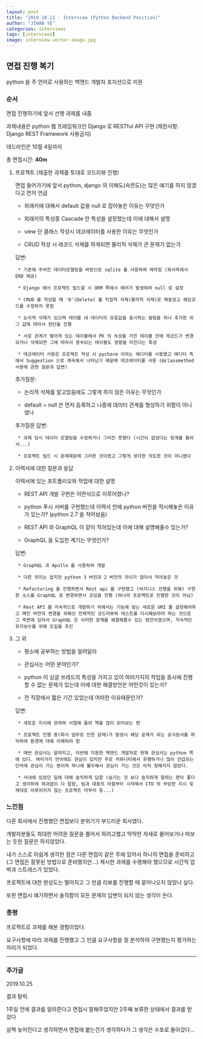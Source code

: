 ```yaml
---
layout: post
title: "2019.10.11 - Interview (Python Backend Position)"
author: "JIWAN YE"
categories: interviews
tags: [interviews]
image: interview-vector-image.jpg
---
```


## 면접 진행 복기

python 을 주 언어로 사용하는 백엔드 개발자 포지션으로 지원

### 순서

면접 진행하기에 앞서 선행 과제를 내줌

과제내용은 python 웹 프레임워크인 Django 로 RESTful API 구현 (제한사항: Django REST Framework 사용금지)

데드라인은 10월 4일까지

총 면접시간: **40m**

1. 프로젝트 (제출한 과제를 토대로 코드리뷰 진행)

    면접 들어가기에 앞서 python, django 의 이해도(숙련도)는 많은 얘기를 하지 않겠다고 먼저 언급

    * 외래키에 대해서 default 값을 null 로 잡아놓은 이유는 무엇인가

    * 외래키의 특성중 Cascade 란 특성을 설정했는데 이에 대해서 설명

    * view 단 클래스 작성시 데코레이터를 사용한 이유는 무엇인가

    * CRUD 작성 시 레코드 삭제를 하게되면 물리적 삭제가 큰 문제가 없는가

    답변:

        * 기존에 주어진 데이터모델링을 바탕으로 sqlite 를 사용하여 제작함 (회사측에서 ERD 제공)

        * Django 에서 프로젝트 빌드할 시 ORM 쪽에서 에러가 발생하여 null 로 설정

        * CRUD 를 작성할 때 'D'(Delete) 를 직접적 삭제(물리적 삭제)로 짜놓았고 해당코드를 수정하지 못함

        * 논리적 삭제가 있으며 테이블 내 데이터의 유효값을 표시하는 컬럼을 하나 추가한 뒤 그 값에 따라서 판단을 진행

        * 서로 관계가 맺어져 있는 테이블에서 PK 의 속성을 가진 테이블 안에 레코드가 변경되거나 삭제되면 그에 따라서 종속되는 테이블도 영항을 미친다는 특성

        * 데코레이터 사용은 프로젝트 작성 시 pycharm 이라는 에디터를 사용했고 에디터 측에서 Suggestion 으로 계속해서 나타났기 때문에 데코레이터를 사용 (@classmethod 사용에 관한 질문과 답변)

    추가질문:

    * 논리적 삭제를 알고있음에도 그렇게 하지 않은 이유는 무엇인가

    * default = null 은 먼저 등록하고 나중에 데이터 관계를 형성하기 위함이 아니였나

    추가질문 답변:

        * 과제 당시 데이터 모델링을 수정하거나 그러진 못했다 (시간이 없었다는 핑계를 돌려서...)

        * 프로젝트 빌드 시 문제때문에 그러한 것이였고 그렇게 생각한 의도한 것이 아니였다

2. 이력서에 대한 질문과 응답

    이력서에 있는 포트폴리오와 작업에 대한 설명

    * REST API 개발 구현은 어떤식으로 이루어졌나?

    * python 푸시 서버를 구현했는데 이력서 안에 python 버전을 적시해놓은 이유가 있는가? (python 2.7 을 적어놨음)

    * REST API 와 GraphQL 이 같이 적혀있는데 이에 대해 설명해줄수 있는가?

    * GraphQL 을 도입한 계기는 무엇인가?

    답변:

        * GraphQL 과 Apollo 를 사용하여 개발

        * 다른 의미는 없지만 python 3 버전과 2 버전의 차이가 많아서 적어놓은 것

        * Refactoring 을 진행하면서 Rest api 를 구현했고 (비지니스 진행을 위해) 구현한 소스를 GraphQL 로 변경하면서 코딩을 진행 (하나의 프로젝트로 진행한 것이 아님)

        * Rest API 를 지속적으로 개발하기 위해서는 기능에 맞는 새로운 URI 를 설정해야하고 메인 버전의 변경을 위해선 전체적인 코드리뷰와 테스트를 다시해보아야 하는 것으로 그 측면에 있어서 GraphQL 은 이러한 문제를 해결해줄수 있는 방안이였으며, 지속적인 유지보수를 위해 도입을 추진
3. 그 외

    * 평소에 공부하는 방법을 알려달라

    * 관심사는 어떤 분야인가?

    * python 이 싱글 쓰레드의 특성을 가지고 있어 여러가지의 작업을 동시에 진행할 수 없는 문제가 있는데 이에 대한 해결방안은 어떤것이 있는가?

    * 전 직장에서 짧은 기간 있었는데 어떠한 이유때문인가?

    답변:

        * 새로운 지식에 관하여 서점에 들려 책을 많이 읽어보는 편

        * 프로젝트 진행 중(회사 업무로 인한 문제)가 발생시 해당 문제가 되는 공식문서를 파악하여 환경에 대해 이해하려 함

        * 매번 관심사는 달라지고, 이번에 지원한 백엔드 개발자로 현재 관심사는 python 쪽에 있다. 여러가지 언어에도 관심이 있지만 주로 커뮤니티에서 유행하거나 많이 언급되는 단어에 관심이 가는 편이며 하나에 몰두해서 관심이 가는 것은 아직 정해지지 않았다.

        * 사내에 있었던 일에 대해 솔직하게 답함 (숨기는 것 보다 솔직하게 말하는 편이 좋다고 생각하여 여과없이 다 말함, 팀과 대표의 마찰부터 시작해서 CTO 의 부당한 지시 및 제대로 이루어지지 않는 프로젝트 마무리 등...)

### 느낀점

다른 회사에서 진행했던 면접보다 분위기가 부드러운 회사였다.

개발자분들도 최대한 어려운 질문을 풀어서 하려고했고 딱딱한 자세로 물어보거나 떠보는 듯한 질문은 하지않았다.

내가 스스로 아쉽게 생각한 점은 다른 면접이 같은 주에 있어서 하나의 면접을 준비하고(그 면접은 잘못된 방법으로 준비했지만...) 제시한 과제를 수행해야 했으므로 시간적 압박과 스트레스가 있었다.

프로젝트에 대한 완성도는 떨어지고 그 만큼 리뷰를 진행할 때 묻어나오지 않았나 싶다.

또한 면접시 얘기하면서 솔직함이 모든 문제의 답변이 되지 않는 생각이 든다.

### 총평

프로젝트로 과제를 해본 경험이었다.

요구사항에 따라 과제를 진행했고 그 만큼 요구사항을 잘 분석하여 구현했는지 평가하는 자리가 되었다.

---

### 추가글

2019.10.25

결과 탈락.

1주일 안에 결과를 알려준다고 면접시 말해주었지만 2주째 보류한 상태에서 결과를 받았다

살짝 늦어진다고 생각하면서 면접에 붙는건가 생각하다가 그 생각은 수포로 돌아갔다...
